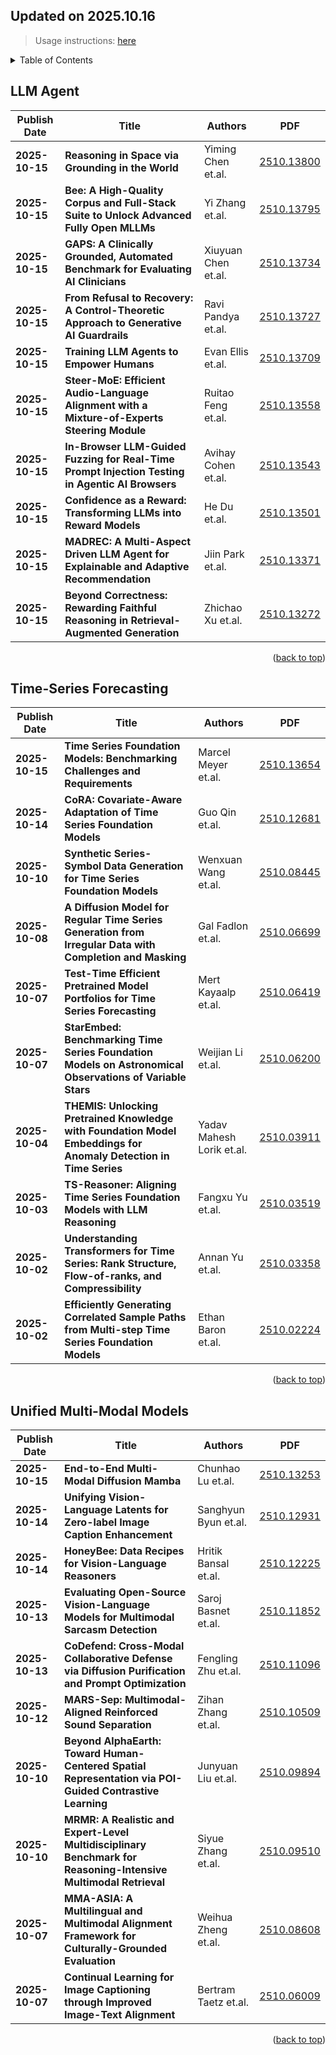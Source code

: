 ## Updated on 2025.10.16
> Usage instructions: [here](./docs/README.md#usage)

<details>
  <summary>Table of Contents</summary>
  <ol>
    <li><a href=#llm-agent>LLM Agent</a></li>
    <li><a href=#time-series-forecasting>Time-Series Forecasting</a></li>
    <li><a href=#unified-multi-modal-models>Unified Multi-Modal Models</a></li>
  </ol>
</details>

## LLM Agent

|Publish Date|Title|Authors|PDF|
|---|---|---|---|
|**2025-10-15**|**Reasoning in Space via Grounding in the World**|Yiming Chen et.al.|[2510.13800](http://arxiv.org/abs/2510.13800)|
|**2025-10-15**|**Bee: A High-Quality Corpus and Full-Stack Suite to Unlock Advanced Fully Open MLLMs**|Yi Zhang et.al.|[2510.13795](http://arxiv.org/abs/2510.13795)|
|**2025-10-15**|**GAPS: A Clinically Grounded, Automated Benchmark for Evaluating AI Clinicians**|Xiuyuan Chen et.al.|[2510.13734](http://arxiv.org/abs/2510.13734)|
|**2025-10-15**|**From Refusal to Recovery: A Control-Theoretic Approach to Generative AI Guardrails**|Ravi Pandya et.al.|[2510.13727](http://arxiv.org/abs/2510.13727)|
|**2025-10-15**|**Training LLM Agents to Empower Humans**|Evan Ellis et.al.|[2510.13709](http://arxiv.org/abs/2510.13709)|
|**2025-10-15**|**Steer-MoE: Efficient Audio-Language Alignment with a Mixture-of-Experts Steering Module**|Ruitao Feng et.al.|[2510.13558](http://arxiv.org/abs/2510.13558)|
|**2025-10-15**|**In-Browser LLM-Guided Fuzzing for Real-Time Prompt Injection Testing in Agentic AI Browsers**|Avihay Cohen et.al.|[2510.13543](http://arxiv.org/abs/2510.13543)|
|**2025-10-15**|**Confidence as a Reward: Transforming LLMs into Reward Models**|He Du et.al.|[2510.13501](http://arxiv.org/abs/2510.13501)|
|**2025-10-15**|**MADREC: A Multi-Aspect Driven LLM Agent for Explainable and Adaptive Recommendation**|Jiin Park et.al.|[2510.13371](http://arxiv.org/abs/2510.13371)|
|**2025-10-15**|**Beyond Correctness: Rewarding Faithful Reasoning in Retrieval-Augmented Generation**|Zhichao Xu et.al.|[2510.13272](http://arxiv.org/abs/2510.13272)|

<p align=right>(<a href=#updated-on-20251016>back to top</a>)</p>

## Time-Series Forecasting

|Publish Date|Title|Authors|PDF|
|---|---|---|---|
|**2025-10-15**|**Time Series Foundation Models: Benchmarking Challenges and Requirements**|Marcel Meyer et.al.|[2510.13654](http://arxiv.org/abs/2510.13654)|
|**2025-10-14**|**CoRA: Covariate-Aware Adaptation of Time Series Foundation Models**|Guo Qin et.al.|[2510.12681](http://arxiv.org/abs/2510.12681)|
|**2025-10-10**|**Synthetic Series-Symbol Data Generation for Time Series Foundation Models**|Wenxuan Wang et.al.|[2510.08445](http://arxiv.org/abs/2510.08445)|
|**2025-10-08**|**A Diffusion Model for Regular Time Series Generation from Irregular Data with Completion and Masking**|Gal Fadlon et.al.|[2510.06699](http://arxiv.org/abs/2510.06699)|
|**2025-10-07**|**Test-Time Efficient Pretrained Model Portfolios for Time Series Forecasting**|Mert Kayaalp et.al.|[2510.06419](http://arxiv.org/abs/2510.06419)|
|**2025-10-07**|**StarEmbed: Benchmarking Time Series Foundation Models on Astronomical Observations of Variable Stars**|Weijian Li et.al.|[2510.06200](http://arxiv.org/abs/2510.06200)|
|**2025-10-04**|**THEMIS: Unlocking Pretrained Knowledge with Foundation Model Embeddings for Anomaly Detection in Time Series**|Yadav Mahesh Lorik et.al.|[2510.03911](http://arxiv.org/abs/2510.03911)|
|**2025-10-03**|**TS-Reasoner: Aligning Time Series Foundation Models with LLM Reasoning**|Fangxu Yu et.al.|[2510.03519](http://arxiv.org/abs/2510.03519)|
|**2025-10-02**|**Understanding Transformers for Time Series: Rank Structure, Flow-of-ranks, and Compressibility**|Annan Yu et.al.|[2510.03358](http://arxiv.org/abs/2510.03358)|
|**2025-10-02**|**Efficiently Generating Correlated Sample Paths from Multi-step Time Series Foundation Models**|Ethan Baron et.al.|[2510.02224](http://arxiv.org/abs/2510.02224)|

<p align=right>(<a href=#updated-on-20251016>back to top</a>)</p>

## Unified Multi-Modal Models

|Publish Date|Title|Authors|PDF|
|---|---|---|---|
|**2025-10-15**|**End-to-End Multi-Modal Diffusion Mamba**|Chunhao Lu et.al.|[2510.13253](http://arxiv.org/abs/2510.13253)|
|**2025-10-14**|**Unifying Vision-Language Latents for Zero-label Image Caption Enhancement**|Sanghyun Byun et.al.|[2510.12931](http://arxiv.org/abs/2510.12931)|
|**2025-10-14**|**HoneyBee: Data Recipes for Vision-Language Reasoners**|Hritik Bansal et.al.|[2510.12225](http://arxiv.org/abs/2510.12225)|
|**2025-10-13**|**Evaluating Open-Source Vision-Language Models for Multimodal Sarcasm Detection**|Saroj Basnet et.al.|[2510.11852](http://arxiv.org/abs/2510.11852)|
|**2025-10-13**|**CoDefend: Cross-Modal Collaborative Defense via Diffusion Purification and Prompt Optimization**|Fengling Zhu et.al.|[2510.11096](http://arxiv.org/abs/2510.11096)|
|**2025-10-12**|**MARS-Sep: Multimodal-Aligned Reinforced Sound Separation**|Zihan Zhang et.al.|[2510.10509](http://arxiv.org/abs/2510.10509)|
|**2025-10-10**|**Beyond AlphaEarth: Toward Human-Centered Spatial Representation via POI-Guided Contrastive Learning**|Junyuan Liu et.al.|[2510.09894](http://arxiv.org/abs/2510.09894)|
|**2025-10-10**|**MRMR: A Realistic and Expert-Level Multidisciplinary Benchmark for Reasoning-Intensive Multimodal Retrieval**|Siyue Zhang et.al.|[2510.09510](http://arxiv.org/abs/2510.09510)|
|**2025-10-07**|**MMA-ASIA: A Multilingual and Multimodal Alignment Framework for Culturally-Grounded Evaluation**|Weihua Zheng et.al.|[2510.08608](http://arxiv.org/abs/2510.08608)|
|**2025-10-07**|**Continual Learning for Image Captioning through Improved Image-Text Alignment**|Bertram Taetz et.al.|[2510.06009](http://arxiv.org/abs/2510.06009)|

<p align=right>(<a href=#updated-on-20251016>back to top</a>)</p>

[contributors-shield]: https://img.shields.io/github/contributors/Melmaphother/arxiv-daily.svg?style=for-the-badge
[contributors-url]: https://github.com/Melmaphother/arxiv-daily/graphs/contributors
[forks-shield]: https://img.shields.io/github/forks/Melmaphother/arxiv-daily.svg?style=for-the-badge
[forks-url]: https://github.com/Melmaphother/arxiv-daily/network/members
[stars-shield]: https://img.shields.io/github/stars/Melmaphother/arxiv-daily.svg?style=for-the-badge
[stars-url]: https://github.com/Melmaphother/arxiv-daily/stargazers
[issues-shield]: https://img.shields.io/github/issues/Melmaphother/cv-arxiv-daily.svg?style=for-the-badge
[issues-url]: https://github.com/Melmaphother/arxiv-daily/issues


